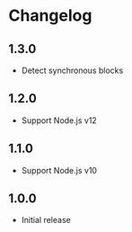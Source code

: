 # Changelog

## 1.3.0
 - Detect synchronous blocks

## 1.2.0
 - Support Node.js v12

## 1.1.0
 - Support Node.js v10

## 1.0.0
 - Initial release
